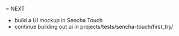 = NEXT
 - build a UI mockup in Sencha Touch
 - continue building out ui in projects/tests/sencha-touch/first_try/